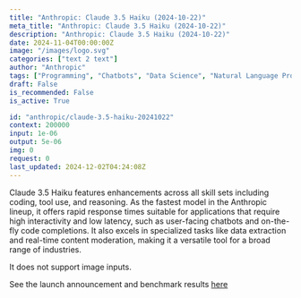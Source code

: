 ```yaml
---
title: "Anthropic: Claude 3.5 Haiku (2024-10-22)"
meta_title: "Anthropic: Claude 3.5 Haiku (2024-10-22)"
description: "Anthropic: Claude 3.5 Haiku (2024-10-22)"
date: 2024-11-04T00:00:00Z
image: "/images/logo.svg"
categories: ["text 2 text"]
author: "Anthropic"
tags: ["Programming", "Chatbots", "Data Science", "Natural Language Processing", "Predictive Analytics"]
draft: False
is_recommended: False
is_active: True

id: "anthropic/claude-3.5-haiku-20241022"
context: 200000
input: 1e-06
output: 5e-06
img: 0
request: 0
last_updated: 2024-12-02T04:24:08Z
---
```


Claude 3.5 Haiku features enhancements across all skill sets including coding, tool use, and reasoning. As the fastest model in the Anthropic lineup, it offers rapid response times suitable for applications that require high interactivity and low latency, such as user-facing chatbots and on-the-fly code completions. It also excels in specialized tasks like data extraction and real-time content moderation, making it a versatile tool for a broad range of industries.

It does not support image inputs.

See the launch announcement and benchmark results [here](https://www.anthropic.com/news/3-5-models-and-computer-use)


